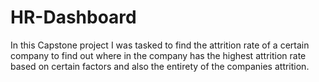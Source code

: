 # HR-Dashboard
In this Capstone project I was tasked to find the attrition rate of a certain company to find out where in the company has the highest attrition rate based on certain factors and also the entirety of the companies attrition.
